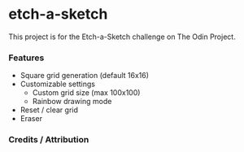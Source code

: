 # etch-a-sketch

This project is for the Etch-a-Sketch challenge on The Odin Project. 

### Features

- Square grid generation (default 16x16)
- Customizable settings
  - Custom grid size (max 100x100)
  - Rainbow drawing mode
- Reset / clear grid
- Eraser


### Credits / Attribution